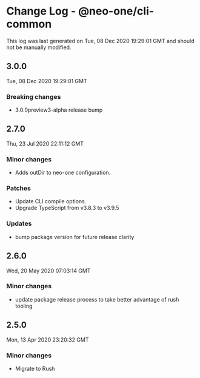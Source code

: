 # Change Log - @neo-one/cli-common

This log was last generated on Tue, 08 Dec 2020 19:29:01 GMT and should not be manually modified.

## 3.0.0
Tue, 08 Dec 2020 19:29:01 GMT

### Breaking changes

- 3.0.0preview3-alpha release bump

## 2.7.0
Thu, 23 Jul 2020 22:11:12 GMT

### Minor changes

- Adds outDir to neo-one configuration.

### Patches

- Update CLI compile options.
- Upgrade TypeScript from v3.8.3 to v3.9.5

### Updates

- bump package version for future release clarity

## 2.6.0
Wed, 20 May 2020 07:03:14 GMT

### Minor changes

- update package release process to take better advantage of rush tooling

## 2.5.0
Mon, 13 Apr 2020 23:20:32 GMT

### Minor changes

- Migrate to Rush


